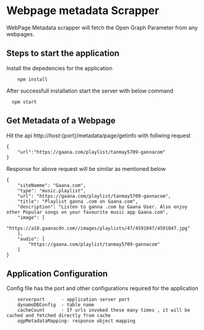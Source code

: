 # Webpage metadata Scrapper

WebPage Metadata scrapper will fetch the Open Graph Parameter from any webpages.

## Steps to start the application
Install the depedencies for the application 

```
    npm install
```

After successfull installation start the server with below command

```
  npm start
```

## Get Metadata of a Webpage

Hit the api  http://${host}:${port}/metadata/page/getinfo with follwing request

```
{
    "url":"https://gaana.com/playlist/tanmay5709-gannacom"
}
```

Response for above request will be similar as mentioned below

```
{
    "siteNamme": "Gaana.com",
    "type": "music.playlist",
    "url": "https://gaana.com/playlist/tanmay5709-gannacom",
    "title": "Playlist ganna .com on Gaana.com",
    "description": "Listen to ganna .com by Gaana User. Also enjoy other Popular songs on your favourite music app Gaana.com",
    "image": [
        "https://a10.gaanacdn.com//images/playlists/47/4591047/4591047.jpg"
    ],
    "audio": [
        "https://gaana.com/playlist/tanmay5709-gannacom"
    ]
}
```
## Application Configuration

Config file has the port and other configurations required for the application

```
    serverport      - application server port
    dynamoDBConfig  - table name
    cacheCount      - If urls invoked these many times , it will be cached and fetched directly from cache
    ogpMetadataMapping- response object mapping
```
